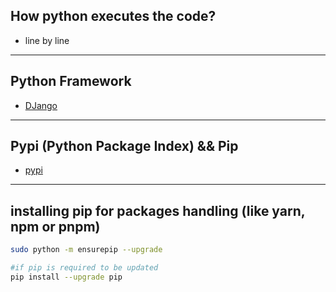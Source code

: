 ## How python executes the code?

- line by line

---

## Python Framework

- [DJango](https://www.djangoproject.com/)

---

## Pypi (Python Package Index) && Pip

- [pypi](https://pypi.org)

---

## installing pip for packages handling (like yarn, npm or pnpm)

```sh
sudo python -m ensurepip --upgrade

#if pip is required to be updated
pip install --upgrade pip
```